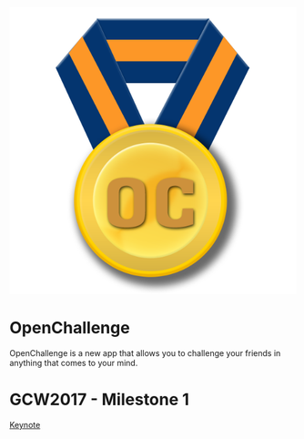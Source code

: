 ![alt text](ic_launcher.png)

# OpenChallenge

OpenChallenge is a new app that allows you to challenge your friends in anything that comes to your mind.

# GCW2017 - Milestone 1

[Keynote](https://drive.google.com/file/d/0BxzqNvZynJFuSUZKcGY3Vl9oLWc/view?usp=sharing "In Google Drive...")

